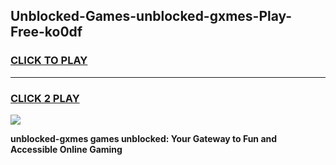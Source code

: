 
## Unblocked-Games-unblocked-gxmes-Play-Free-ko0df
<h3>
<a href="https://premium76.site?title=unblocked-gxmes&ref=18A1">CLICK TO PLAY</a></h3>
<hr>

<h3>
<a href="https://premium76.site?title=unblocked-gxmes&ref=18A1">CLICK 2 PLAY</a>
  
</h3>

<a href="https://premium76.site?title=unblocked-gxmes&ref=18A1"><img src="https://clearcache.store/games.png"></a>


**unblocked-gxmes games unblocked: Your Gateway to Fun and Accessible Online Gaming**
